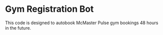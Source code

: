 # Gym Registration Bot
This code is designed to autobook McMaster Pulse gym bookings 48 hours in the future.
